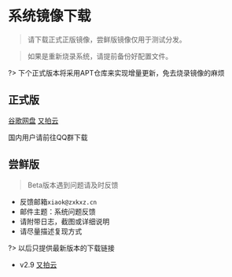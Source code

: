 # 系统镜像下载

> 请下载正式正版镜像，尝鲜版镜像仅用于测试分发。

> 如果是重新烧录系统，请提前备份好配置文件。

?> 下个正式版本将采用APT仓库来实现增量更新，免去烧录镜像的麻烦

## 正式版

[谷歌网盘](https://drive.google.com/drive/folders/1llH-lq-WsbIdwkmLL51n3OHo5dNNpcPy)
[又拍云](https://upyun.pan.zxkxz.cn/IMG/Release/FLY-Gemini_Armbian_21_12_8_server.img.xz)

国内用户请前往QQ群下载

## 尝鲜版

> Beta版本遇到问题请及时反馈
* 反馈邮箱```xiaok@zxkxz.cn```
* 邮件主题：系统问题反馈
* 请附带日志，截图或详细说明
* 请尽量描述复现方式

?> 以后只提供最新版本的下载链接

* v2.9  [又拍云](https://upyun.pan.zxkxz.cn/IMG/Build/FLY-v2.9_Flygemini_bullseye_current_5.10.85.img.xz)